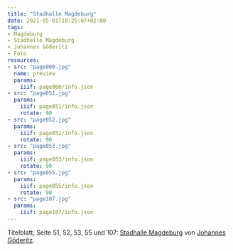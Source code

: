 ```yaml
---
title: "Stadhalle Magdeburg"
date: 2021-05-01T18:25:07+02:00
tags:
- Magdeburg
- Stadhalle Magdeburg
- Johannes Göderitz
- Foto
resources:
- src: "page000.jpg"
  name: preview
  params:
    iiif: page000/info.json
- src: "page051.jpg"
  params:
    iiif: page051/info.json
    rotate: 90
- src: "page052.jpg"
  params:
    iiif: page052/info.json
    rotate: 90
- src: "page053.jpg"
  params:
    iiif: page053/info.json
    rotate: 90
- src: "page055.jpg"
  params:
    iiif: page055/info.json
    rotate: 90
- src: "page107.jpg"
  params:
    iiif: page107/info.json
---
```


Titelblatt, Seite 51, 52, 53, 55 und 107: [Stadhalle Magdeburg](/tags/Stadhalle-Magdeburg) von [Johannes Göderitz](/tags/Johannes-Göderitz).
